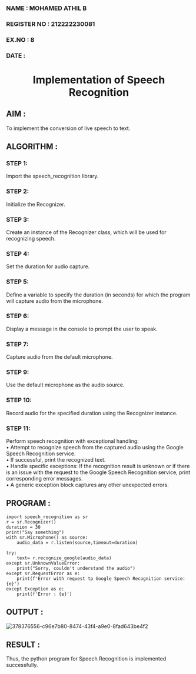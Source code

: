  <H3>NAME : MOHAMED ATHIL B</H3>
<H3>REGISTER NO : 212222230081</H3>
<H3>EX.NO : 8</H3>
<H3>DATE :</H3>
<H1 ALIGN =CENTER>Implementation of Speech Recognition</H1>

## AIM :
To implement the conversion of live speech to text.
## ALGORITHM :
### STEP 1:
Import the speech_recognition library.
### STEP 2:
Initialize the Recognizer.
### STEP 3:
Create an instance of the Recognizer class, which will be used for recognizing speech.
### STEP 4:
Set the duration for audio capture.
### STEP 5:
Define a variable to specify the duration (in seconds) for which the program will capture audio from the microphone.
### STEP 6:
Display a message in the console to prompt the user to speak.
### STEP 7:
Capture audio from the default microphone.
### STEP 9:
Use the default microphone as the audio source.
### STEP 10:
Record audio for the specified duration using the Recognizer instance.
### STEP 11:
Perform speech recognition with exceptional handling:<Br>
•	Attempt to recognize speech from the captured audio using the Google Speech Recognition service.<Br>
•	If successful, print the recognized text.<Br>
•	Handle specific exceptions: If the recognition result is unknown or if there is an issue with the request to the Google Speech Recognition service, print corresponding error messages.<Br>
•	A generic exception block captures any other unexpected errors.<Br>

## PROGRAM :
```
import speech_recognition as sr
r = sr.Recognizer()
duration = 30
print("Say something")
with sr.Microphone() as source:
    audio_data = r.listen(source,timeout=duration)

try:
    text= r.recognize_google(audio_data)
except sr.UnknownValueError:
    print("Sorry, couldn't understand the audio")
except sr.RequestError as e:
    print(f'Error with request tp Google Speech Recognition service: {e}')
except Exception as e:
    print(f'Error : {e}')
```

## OUTPUT :
![378376556-c96e7b80-8474-43f4-a9e0-8fad643be4f2](https://github.com/user-attachments/assets/f6b62dcf-310c-4308-adfc-ffa914e60142)

## RESULT :
Thus, the python program for Speech Recognition is implemented successfully.
